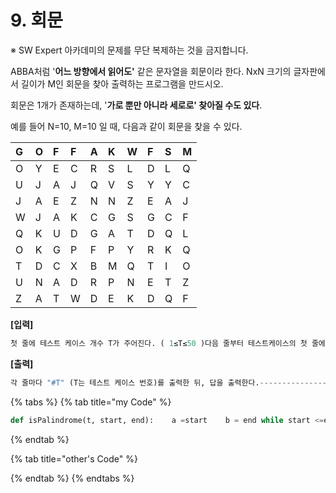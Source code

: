 # 9. 회문

※ SW Expert 아카데미의 문제를 무단 복제하는 것을 금지합니다.  


ABBA처럼 '**어느 방향에서 읽어도'** 같은 문자열을 회문이라 한다. NxN 크기의 글자판에서 길이가 M인 회문을 찾아 출력하는 프로그램을 만드시오.  
  
회문은 1개가 존재하는데, '**가로 뿐만 아니라 세로로' 찾아질 수도 있다**.   
 

예를 들어 N=10, M=10 일 때, 다음과 같이 회문을 찾을 수 있다.  
 

| G | O | F | F | A | K | W | F | S | M |
| :--- | :--- | :--- | :--- | :--- | :--- | :--- | :--- | :--- | :--- |
| O | Y | E | C | R | S | L | D | L | Q |
| U | J | A | J | Q | V | S | Y | Y | C |
| J | A | E | Z | N | N | Z | E | A | J |
| W | J | A | K | C | G | S | G | C | F |
| Q | K | U | D | G | A | T | D | Q | L |
| O | K | G | P | F | P | Y | R | K | Q |
| T | D | C | X | B | M | Q | T | I | O |
| U | N | A | D | R | P | N | E | T | Z |
| Z | A | T | W | D | E | K | D | Q | F |

**\[입력\]**

```python
첫 줄에 테스트 케이스 개수 T가 주어진다. ( 1≤T≤50 )다음 줄부터 테스트케이스의 첫 줄에 N과 M이 주어진다. ( 10≤N≤100, 5≤M≤N )다음 줄부터 N개의 글자를 가진 N개의 줄이 주어진다.----------------------------------------------------310 10GOFFAKWFSMOYECRSLDLQUJAJQVSYYCJAEZNNZEAJWJAKCGSGCFQKUDGATDQLOKGPFPYRKQTDCXBMQTIOUNADRPNETZZATWDEKDQF10 10WPMACSIBIKSTWASDCOBQAMOUENCSOGXTIIGBLRCZWXVSWXYYVUCJVAHRZZEMNDIEBIIMTXUOOGPQCBIWOWWATKUEUYFTMERSSANL20 13ECFQBKSYBBOSZQSFBXKIVBOAIDLYEXYMNGLLIOPPAIZMTVJBZAWSJEIGAKWBCABLQKMRFNBINNZSOGNTNQLMHYUMBOCSZWIOBINMQJZQPSOMNQELBPLVXNRNRHMDWPBHDAMWROUFTPYHFNERUGIFZNLJSSATGFHFTUIAXPMHFKDLQLNYQBPWOPIRADJURRDLTDKZGOGAJHYXHBQTLMMHOOOHMMLTXXCNJGTXXKUCVOUYNXZRRMWTQQFHZUIGCJBASNOXCVODFKWMJSGMFTCSLLWOEJISQCXLNQHEIXXZSGKGKGVFJLNNBTVXJLFXPOZAYUNDJDSSOPRVSLLHGKGZOZVTWRYWRFIAIPEYRFFGERAPUWPSHHKSWCTBAPXRFIKQJTQDYLGMMWMEGRUZ----------------------------------------------------
```

**\[출력\]**

```python
각 줄마다 "#T" (T는 테스트 케이스 번호)를 출력한 뒤, 답을 출력한다.-----------------------------------------------------#1 JAEZNNZEAJ#2 MWOIVVIOWM#3 TLMMHOOOHMMLT-----------------------------------------------------
```

{% tabs %}
{% tab title="my Code" %}
```python
def isPalindrome(t, start, end):	a =start	b = end	while start <=end:		if t[start]!=t[end]:			break		else:			start += 1			end -= 1	if start >end:		return t[a:b+1]	else:		return "different"def findPalindrome(text, N, M):	for line in text:		if N==M:			pa = isPalindrome(line, 0, N-1)		else:			for start in range(0,N-M+1):				pa = isPalindrome(line, start, start+M-1)		if pa != "different": 			return pa	return "nothing"def find_T_Palindrome(text, N, M): # T: Transpose	answer2 =""	text2 = zip(*text)	tx2_answer = findPalindrome(text2, N, M)	for i in tx2_answer:			answer2 += i	return answer2def findAnswer(answer1, answer2):	if answer1!="nothing": return answer1	elif answer2!="nothing": return answer2	else: return "nothing"    T = int(input())for test_case in range(1, T + 1):	N, M = map(int, input().split())	answer1 =""	answer2 =""	text = []	for i in range(N):		t = input()		text.append(t)        	answer1 = findPalindrome(text, N, M)	answer2 = find_T_Palindrome(text, N, M)	answer = findAnswer(answer1, answer2)	print("#{} {}".format(test_case, answer))
```
{% endtab %}

{% tab title="other\'s Code" %}

{% endtab %}
{% endtabs %}

